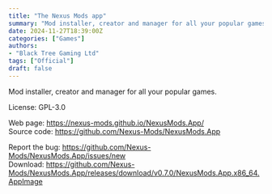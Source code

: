 ```yaml
---
title: "The Nexus Mods app"
summary: "Mod installer, creator and manager for all your popular games."
date: 2024-11-27T18:39:00Z
categories: ["Games"]
authors:
- "Black Tree Gaming Ltd"
tags: ["Official"]
draft: false
---
```


Mod installer, creator and manager for all your popular games.

License: GPL-3.0

Web page: <https://nexus-mods.github.io/NexusMods.App/>  
Source code: <https://github.com/Nexus-Mods/NexusMods.App>

Report the bug: <https://github.com/Nexus-Mods/NexusMods.App/issues/new>  
Download: <https://github.com/Nexus-Mods/NexusMods.App/releases/download/v0.7.0/NexusMods.App.x86_64.AppImage>
